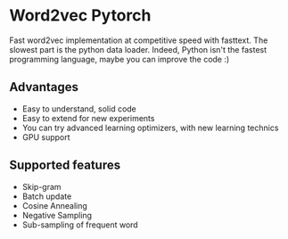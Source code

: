 # Word2vec Pytorch

Fast word2vec implementation at competitive speed with fasttext. The slowest part is the python data loader. Indeed, Python isn't the fastest programming language, maybe you can improve the code :)

## Advantages

* Easy to understand, solid code
* Easy to extend for new experiments
* You can try advanced learning optimizers, with new learning technics
* GPU support

## Supported features

* Skip-gram
* Batch update
* Cosine Annealing
* Negative Sampling
* Sub-sampling of frequent word
